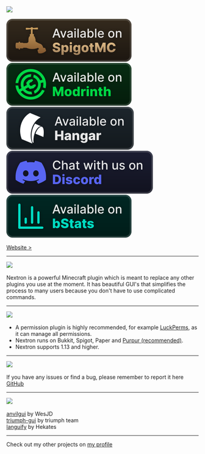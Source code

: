 <img src="https://i.imgur.com/yUhptaN.png" />

[![Available on SpigotMC](https://raw.githubusercontent.com/vLuckyyy/badges/main/available-on-spigotmc.svg)](https://www.spigotmc.org/resources/nextron.106476/)
[![Available on Modrinth](https://raw.githubusercontent.com/vLuckyyy/badges/main/avaiable-on-modrinth.svg)](https://modrinth.com/plugin/nextron)
[![Available on Hangar](https://raw.githubusercontent.com/vLuckyyy/badges/main/avaiable-on-hangar.svg)](https://hangar.papermc.io/0PandaDEV/Nextron)
<br>[![Chat on Discord](https://raw.githubusercontent.com/vLuckyyy/badges/main//chat-with-us-on-discord.svg)](https://discord.gg/invite/Y7SbYphVw9)
[![Available on BStats](https://raw.githubusercontent.com/vLuckyyy/badges/main/available-on-bstats.svg)](https://bstats.org/plugin/bukkit/Nextron/20704)

[Website >](https://nextron.pandadev.net?q=modrinth)

***

<img src="https://i.imgur.com/Dmsuye5.png" height="54px"/>

Nextron is a powerful Minecraft plugin which is meant to replace any other plugins you use at the moment. It has beautiful GUI's that simplifies the process to many users because you don't have to use complicated commands. 

***

<img src="https://i.imgur.com/Bpfp6b4.png" height="54px"/>

- A permission plugin is highly recommended, for example [LuckPerms](https://luckperms.net/), as it can manage all permissions.
- Nextron runs on Bukkit, Spigot, Paper and [Purpur (recommended)](https://purpurmc.org/).
- Nextron supports 1.13 and higher.

***

<img src="https://i.imgur.com/0kxCPzO.png" height="54px"/>

If you have any issues or find a bug, please remember to report it here [GitHub](https://github.com/0PandaDEV/Nextron/issues)

***

<img src="https://i.imgur.com/YfDo4AW.png" height="54px"/>

[anvilgui](https://github.com/WesJD/AnvilGUI) by WesJD <br>
[triumph-gui](https://github.com/TriumphTeam/triumph-gui) by triumph team <br>
[languify](https://github.com/Hekates/Languify) by Hekates

***

Check out my other projects on [my profile](https://modrinth.com/user/PandaDEV)
